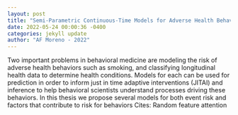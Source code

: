 ```yaml
--- 
layout: post 
title: "Semi-Parametric Continuous-Time Models for Adverse Health Behaviors" 
date: 2022-05-24 00:00:36 -0400 
categories: jekyll update 
author: "AF Moreno - 2022" 
--- 
```

Two important problems in behavioral medicine are modeling the risk of adverse health behaviors such as smoking, and classifying longitudinal health data to determine health conditions. Models for each can be used for prediction in order to inform just in time adaptive interventions (JITAI) and inference to help behavioral scientists understand processes driving these behaviors. In this thesis we propose several models for both event risk and factors that contribute to risk for behaviors Cites: Random feature attention